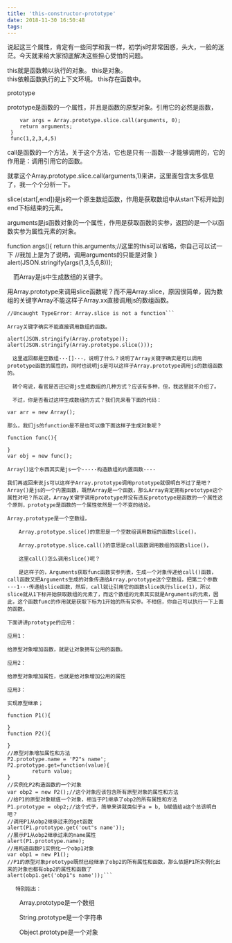 ```yaml
---
title: 'this-constructor-prototype'
date: 2018-11-30 16:50:48
tags:
---
```


说起这三个属性，肯定有一些同学和我一样，初学js时非常困惑，头大，一脸的迷茫。今天就来给大家彻底解决这些担心受怕的问题。

this就是函数赖以执行的对象。
this是对象。  
this依赖函数执行的上下文环境。 
this存在函数中。

prototype

prototype是函数的一个属性，并且是函数的原型对象。引用它的必然是函数，

```function func(){
    var args = Array.prototype.slice.call(arguments, 0);
    return arguments;
 }
 func(1,2,3,4,5)
```
call是函数的一个方法，关于这个方法，它也是只有····函数····才能够调用的，它的作用是：调用引用它的函数。

就拿这个Array.prototype.slice.call(arguments,1)来讲，这里面包含太多信息了，我一个个分析一下。

slice(start[,end])是js的一个原生数组函数，作用是获取数组中从start下标开始到end下标结束的元素。

arguments是js函数对象的一个属性，作用是获取函数的实参，返回的是一个以函数实参为属性元素的对象。

function args(){
    return this.arguments;//这里的this可以省略，你自己可以试一下
    //我加上是为了说明，调用arguments的只能是对象
}
alert(JSON.stringify(args(1,3,5,6,8)));

　而Array是js中生成数组的关键字。

用Array.prototype来调用slice函数呢？而不用Array.slice，原因很简单，因为数组的关键字Array不能这样子Array.xx直接调用js的数组函数。

```alert(Array.slice());
//Uncaught TypeError: Array.slice is not a function```

Array关键字确实不能直接调用数组的函数。

alert(JSON.stringify(Array.prototype));
alert(JSON.stringify(Array.prototype.slice()));

　这里返回都是空数组···[]···，说明了什么？说明了Array关键字确实是可以调用prototype函数的属性的，同时也说明js是可以这样子Array.prototype调用js的数组函数的。

　转个弯说，看官是否还记得js生成数组的几种方式？应该有多种，但，我这里就不介绍了。

　不过，你是否看过这样生成数组的方式？我们先来看下面的代码：

var arr = new Array();

那么，我们js的function是不是也可以像下面这样子生成对象呢？

function func(){

}
var obj = new func();

Array()这个东西其实是js一个·····构造数组的内置函数····

我们再返回来说js可以这样子Array.prototype调用prototype就很明白不过了是吧？Array()是js的一个内置函数，既然Array是一个函数，那么Array肯定拥有prototype这个属性对吧？所以说，Array关键字调用prototype并没有违反prototype是函数的一个属性这个原则，prototype是函数的一个属性依然是一个不变的结论。

Array.prototype是一个空数组，

　  Array.prototype.slice()的意思是一个空数组调用数组的函数slice()，

　  Array.prototype.slice.call()的意思是call函数调用数组的函数slice()，

　  这里call()怎么调用slice()呢？

　  是这样子的，Arguments获取func函数实参列表，生成一个对象传递给call()函数，call函数又把Arguments生成的对象传递给Array.prototype这个空数组，把第二个参数···1···传递给slice函数，然后，call就让引用它的函数slice执行slice(1)，所以slice就从1下标开始获取数组的元素了，而这个数组的元素其实就是Arguments的元素，因此，这个函数func的作用就是获取下标为1开始的所有实参。不相信，你自己可以执行一下上面的函数。

下面讲讲prototype的应用：

应用1：

给原型对象增加函数，就是让对象拥有公用的函数。

应用2：

给原型对象增加属性，也就是给对象增加公用的属性

应用3：

实现原型继承；
```
    function P1(){
    
    }
    function P2(){
        
    }
    //原型对象增加属性和方法
    P2.prototype.name = 'P2"s name';
    P2.prototype.get=function(value){
            return value;
    }
    //实例化P2构造函数的一个对象
    var obp2 = new P2();//这个对象应该包含所有原型对象的属性和方法
    //给P1的原型对象赋值一个对象，相当于P1继承了obp2的所有属性和方法
    P1.prototype = obp2;//这个式子，简单来讲就类似于a = b, b赋值给a这个总该明白吧？
    //调用P1从obp2继承过来的get函数
    alert(P1.prototype.get('out"s name'));
    //展示P1从obp2继承过来的name属性
    alert(P1.prototype.name);
    //用构造函数P1实例化一个obp1对象
    var obp1 = new P1();
    //P1的原型对象prototype既然已经继承了obp2的所有属性和函数，那么依据P1所实例化出来的对象也都有obp2的属性和函数了
    alert(obp1.get('obp1"s name'));```

    　 特别指出：

　　Array.prototype是一个数组

　　String.prototype是一个字符串

　　Object.prototype是一个对象